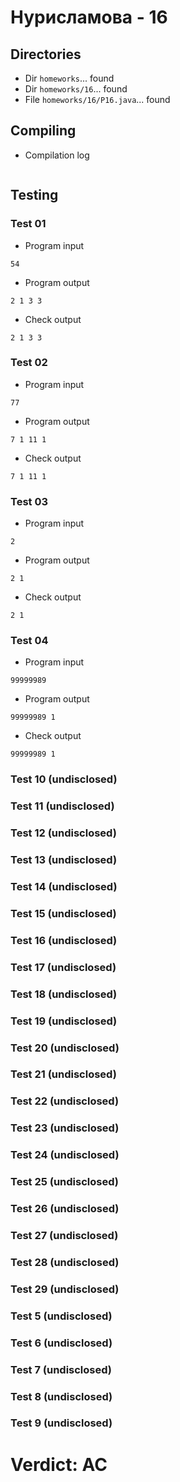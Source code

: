 # Нурисламова - 16
## Directories
- Dir `homeworks`... found
- Dir `homeworks/16`... found
- File `homeworks/16/P16.java`... found
## Compiling
- Compilation log
```

```
## Testing
### Test 01
- Program input
```
54

```
- Program output
```
2 1 3 3 
```
- Check output
```
2 1 3 3

```
### Test 02
- Program input
```
77

```
- Program output
```
7 1 11 1 
```
- Check output
```
7 1 11 1

```
### Test 03
- Program input
```
2

```
- Program output
```
2 1 
```
- Check output
```
2 1

```
### Test 04
- Program input
```
99999989

```
- Program output
```
99999989 1 
```
- Check output
```
99999989 1

```
### Test 10 (undisclosed)
### Test 11 (undisclosed)
### Test 12 (undisclosed)
### Test 13 (undisclosed)
### Test 14 (undisclosed)
### Test 15 (undisclosed)
### Test 16 (undisclosed)
### Test 17 (undisclosed)
### Test 18 (undisclosed)
### Test 19 (undisclosed)
### Test 20 (undisclosed)
### Test 21 (undisclosed)
### Test 22 (undisclosed)
### Test 23 (undisclosed)
### Test 24 (undisclosed)
### Test 25 (undisclosed)
### Test 26 (undisclosed)
### Test 27 (undisclosed)
### Test 28 (undisclosed)
### Test 29 (undisclosed)
### Test 5 (undisclosed)
### Test 6 (undisclosed)
### Test 7 (undisclosed)
### Test 8 (undisclosed)
### Test 9 (undisclosed)
# Verdict: AC
